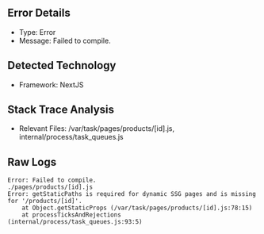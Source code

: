 ## Error Details
- Type: Error
- Message: Failed to compile.

## Detected Technology
- Framework: NextJS

## Stack Trace Analysis
- Relevant Files: /var/task/pages/products/[id].js, internal/process/task_queues.js

## Raw Logs
```
Error: Failed to compile.
./pages/products/[id].js
Error: getStaticPaths is required for dynamic SSG pages and is missing for '/products/[id]'.
    at Object.getStaticProps (/var/task/pages/products/[id].js:78:15)
    at processTicksAndRejections (internal/process/task_queues.js:93:5)
```
